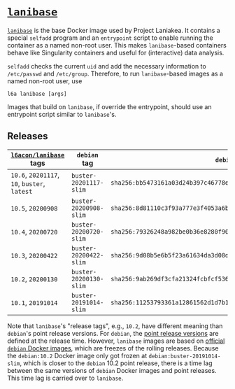 # [`lanibase`][1]

[`lanibase`][1] is the base Docker image used by Project Laniakea.
It contains a special `selfadd` program and an `entrypoint` script to
enable running the container as a named non-root user.
This makes `lanibase`-based containers behave like Singularity
containers and useful for (interactive) data analysis.

`selfadd` checks the current `uid` and add the necessary information
to `/etc/passwd` and `/etc/group`.
Therefore, to run `lanibase`-based images as a named non-root user,
use

    l6a lanibase [args]

Images that build on `lanibase`, if override the entrypoint, should
use an entrypoint script similar to `lanibase`'s.

## Releases

[`l6acon/lanibase`][1] tags | `debian` tag | `debian` digest
--- | --- | ---
`10.6`, `20201117`, `10`, `buster`, `latest` | `buster-20201117-slim` | `sha256:bb5473161a03d24b397c46778e58f845e29f1ce42a2953666ef8289f00afda42`
`10.5`, `20200908`                           | `buster-20200908-slim` | `sha256:8d81110c3f93a777e3f4053a6b18b70e4a1003655b8c2664bdf18b19043f99d9`
`10.4`, `20200720`                           | `buster-20200720-slim` | `sha256:79326248a982be0b36e8280f906916fceffdd5c17a298b14446e5e72cc822fe7`
`10.3`, `20200422`                           | `buster-20200422-slim` | `sha256:9d08b5e6b5f23a61634da3d08d654a24b06946f4ef7f6dd8b75e52c6baa1f1b0`
`10.2`, `20200130`                           | `buster-20200130-slim` | `sha256:9ab269df3cfa21324fcbfcf5366722d99d77ab480a8cbb0727612f7ea4e6ae27`
`10.1`, `20191014`                           | `buster-20191014-slim` | `sha256:11253793361a12861562d1d7b15b8b7e25ac30dd631e3d206ed1ca969bf97b7d`

Note that `lanibase`'s "release tags", e.g., `10.2`, have different
meaning than `debian`'s point release versions.
For `debian`, the
[point release versions](https://wiki.debian.org/DebianReleases/PointReleases)
are defined at the release time.
However, `lanibase` images are based on
[official `debian` Docker images](https://hub.docker.com/_/debian),
which are freezes of the rolling releases.
Because the `debian:10.2` Docker image only got frozen at
`debian:buster-20191014-slim`, which is closer to the `debian` 10.2
point release, there is a time lag between the same versions of
`debian` Docker images and point releases.
This time lag is carried over to `lanibase`.

[1]: https://hub.docker.com/repository/docker/l6acon/lanibase
